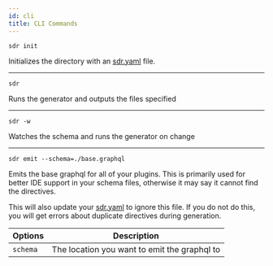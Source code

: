 ```yaml
---
id: cli
title: CLI Commands
---
```


`sdr init`

Initializes the directory with an [sdr.yaml](../introduction/configuration.md) file.

---

`sdr`

Runs the generator and outputs the files specified

---
`sdr -w`

Watches the schema and runs the generator on change

---

`sdr emit --schema=./base.graphql`

Emits the base graphql for all of your plugins. This is primarily used for better IDE support in your schema files, otherwise it may say it cannot find the directives.

This will also update your [sdr.yaml](../introduction/configuration.md) to ignore this file. If you do not do this, you will get errors about duplicate directives during generation.

| Options  | Description                                  |
| -------- | -------------------------------------------- |
| `schema` | The location you want to emit the graphql to |
